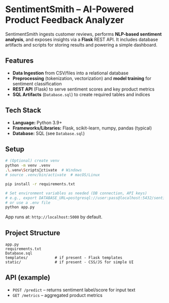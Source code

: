 # SentimentSmith – AI-Powered Product Feedback Analyzer

SentimentSmith ingests customer reviews, performs **NLP-based sentiment analysis**, and exposes insights via a **Flask** REST API. It includes database artifacts and scripts for storing results and powering a simple dashboard.

## Features
- **Data Ingestion** from CSV/files into a relational database
- **Preprocessing** (tokenization, vectorization) and **model training** for sentiment classification
- **REST API** (Flask) to serve sentiment scores and key product metrics
- **SQL Artifacts** (`Database.sql`) to create required tables and indices

## Tech Stack
- **Language:** Python 3.9+
- **Frameworks/Libraries:** Flask, scikit-learn, numpy, pandas (typical)
- **Database:** SQL (see `Database.sql`)

## Setup
```bash
# (Optional) create venv
python -m venv .venv
.\.venv\Scriptsctivate  # Windows
# source .venv/bin/activate  # macOS/Linux

pip install -r requirements.txt

# Set environment variables as needed (DB connection, API keys)
# e.g., export DATABASE_URL=postgresql://user:pass@localhost:5432/sentiments
# or use a .env file
python app.py
```
App runs at: `http://localhost:5000` by default.

## Project Structure
```
app.py
requirements.txt
Database.sql
templates/            # if present - Flask templates
static/               # if present - CSS/JS for simple UI
```
## API (example)
- `POST /predict` – returns sentiment label/score for input text
- `GET /metrics` – aggregated product metrics

